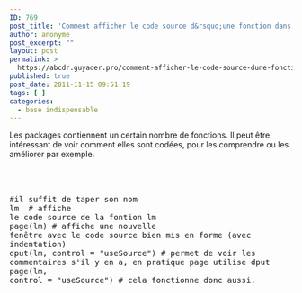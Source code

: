 ```yaml
---
ID: 769
post_title: 'Comment afficher le code source d&rsquo;une fonction dans R?'
author: anonyme
post_excerpt: ""
layout: post
permalink: >
  https://abcdr.guyader.pro/comment-afficher-le-code-source-dune-fonction-dans-r/
published: true
post_date: 2011-11-15 09:51:19
tags: [ ]
categories:
  - base indispensable
---
```

Les packages contiennent un certain nombre de fonctions. Il peut être intéressant de voir comment elles sont codées, pour les comprendre ou les améliorer par exemple.<br /><br /><br /> <pre lang='rsplus'><br />#il suffit de taper son nom<br />lm  # affiche le code source de la fontion lm<br />page(lm) # affiche une nouvelle fenêtre avec le code source bien mis en forme (avec indentation)<br />dput(lm, control = "useSource") # permet de voir les commentaires s'il y en a, en pratique page utilise dput<br />page(lm, control = "useSource") # cela fonctionne donc aussi.<br /></pre>